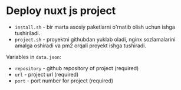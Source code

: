 # Deploy nuxt js project

* `install.sh` - bir marta asosiy paketlarni o'rnatib olish uchun ishga tushiriladi.
* `project.sh` - proyektni githubdan yuklab oladi, nginx sozlamalarini amalga oshiradi va pm2 orqali proyekt ishga
  tushiradi.

Variables in `data.json`:

* `repository` - github repository of project (required)
* `url` - project url (required)
* `port` - port number for project (required)
